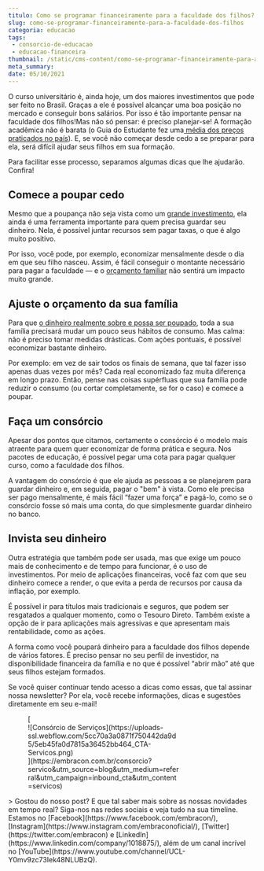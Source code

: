 ```yaml
---
titulo: Como se programar financeiramente para a faculdade dos filhos?
slug: como-se-programar-financeiramente-para-a-faculdade-dos-filhos
categoria: educacao
tags:
 - consorcio-de-educacao
 - educacao-financeira
thumbnail: /static/cms-content/como-se-programar-financeiramente-para-a-faculdade-dos-filhos.jpeg
meta_summary: 
date: 05/10/2021
---
```

O curso universitário é, ainda hoje, um dos maiores investimentos que pode ser feito no Brasil. Graças a ele é possível alcançar uma boa posição no mercado e conseguir bons salários. Por isso é tão importante pensar na faculdade dos filhos!Mas não só pensar: é preciso planejar-se! A formação acadêmica não é barata (o Guia do Estudante fez uma[ média dos preços praticados no país](https://guiadoestudante.abril.com.br/universidades/quanto-custa-fazer-uma-faculdade/)). E, se você não começar desde cedo a se preparar para ela, será difícil ajudar seus filhos em sua formação.

Para facilitar esse processo, separamos algumas dicas que lhe ajudarão. Confira!

Comece a poupar cedo
--------------------

Mesmo que a poupança não seja vista como um [grande investimento](https://www.embracon.com.br/blog/quais-sao-os-melhores-tipos-de-investimentos-atualmente-confira), ela ainda é uma ferramenta importante para quem precisa guardar seu dinheiro. Nela, é possível juntar recursos sem pagar taxas, o que é algo muito positivo.

Por isso, você pode, por exemplo, economizar mensalmente desde o dia em que seu filho nasceu. Assim, é fácil conseguir o montante necessário para pagar a faculdade — e o [orçamento familiar](https://www.embracon.com.br/blog/aprenda-como-montar-um-orcamento-familiar-em-5-passos) não sentirá um impacto muito grande.

Ajuste o orçamento da sua família
---------------------------------

Para que [o dinheiro realmente sobre e possa ser poupado](https://www.embracon.com.br/blog/economia-colaborativa-saiba-tudo-sobre-o-assunto), toda a sua família precisará mudar um pouco seus hábitos de consumo. Mas calma: não é preciso tomar medidas drásticas. Com ações pontuais, é possível economizar bastante dinheiro.

Por exemplo: em vez de sair todos os finais de semana, que tal fazer isso apenas duas vezes por mês? Cada real economizado faz muita diferença em longo prazo. Então, pense nas coisas supérfluas que sua família pode reduzir o consumo (ou cortar completamente, se for o caso) e comece a poupar.

Faça um consórcio
-----------------

Apesar dos pontos que citamos, certamente o consórcio é o modelo mais atraente para quem quer economizar de forma prática e segura. Nos pacotes de educação, é possível pegar uma cota para pagar qualquer curso, como a faculdade dos filhos.

A vantagem do consórcio é que ele ajuda as pessoas a se planejarem para guardar dinheiro e, em seguida, pagar o "bem" à vista. Como ele precisa ser pago mensalmente, é mais fácil “fazer uma força” e pagá-lo, como se o consórcio fosse só mais uma conta, do que simplesmente guardar dinheiro no banco.

Invista seu dinheiro
--------------------

Outra estratégia que também pode ser usada, mas que exige um pouco mais de conhecimento e de tempo para funcionar, é o uso de investimentos. Por meio de aplicações financeiras, você faz com que seu dinheiro comece a render, o que evita a perda de recursos por causa da inflação, por exemplo.

É possível ir para títulos mais tradicionais e seguros, que podem ser resgatados a qualquer momento, como o Tesouro Direto. Também existe a opção de ir para aplicações mais agressivas e que apresentam mais rentabilidade, como as ações.

A forma como você poupará dinheiro para a faculdade dos filhos depende de vários fatores. É preciso pensar no seu perfil de investidor, na disponibilidade financeira da família e no que é possível “abrir mão” até que seus filhos estejam formados.

Se você quiser continuar tendo acesso a dicas como essas, que tal assinar nossa newsletter? Por ela, você recebe informações, dicas e sugestões diretamente em seu e-mail!

<figure class="w-richtext-figure-type-image w-richtext-align-center" style="max-width:310px">[<div>![Consórcio de Serviços](https://uploads-ssl.webflow.com/5cc70a3a0871f750442da9d5/5eb45fa0d7815a36452bb464_CTA-Servicos.png)</div>](https://embracon.com.br/consorcio?servico&utm_source=blog&utm_medium=referral&utm_campaign=inbound_cta&utm_content=servicos)</figure>> Gostou do nosso post? E que tal saber mais sobre as nossas novidades em tempo real? Siga-nos nas redes sociais e veja tudo na sua timeline. Estamos no [Facebook](https://www.facebook.com/embracon/), [Instagram](https://www.instagram.com/embraconoficial/), [Twitter](https://twitter.com/embracon) e [LinkedIn](https://www.linkedin.com/company/1018875/), além de um canal incrível no [YouTube](https://www.youtube.com/channel/UCL-Y0mv9zc73Iek48NLUBzQ).
